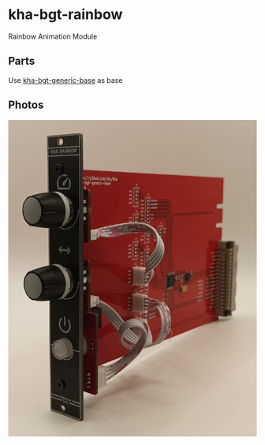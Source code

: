 # kha-bgt-rainbow

Rainbow Animation Module

## Parts

Use [kha-bgt-generic-base](../../kha-bgt-misc/kha-bgt-generic-base/) as base

## Photos

<img src="kha-bgt-rainbow-photo.jpg" width="800"/>
